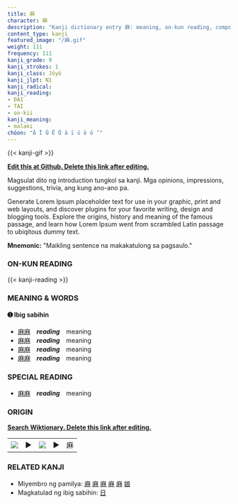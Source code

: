 ```yaml
---
title: 麻
character: 麻
description: "Kanji dictionary entry 麻: meaning, on-kun reading, compounds, origin, related kanji"
content_type: kanji
featured_image: "/麻.gif"
weight: 111
frequency: 111
kanji_grade: 9
kanji_strokes: 1
kanji_class: Jōyō
kanji_jlpt: N1
kanji_radical: 
kanji_reading: 
- DAI
- TAI
- oo-kii
kanji_meaning:
- malaki
chōon: "Ā Ī Ū Ē Ō ā ī ū ē ō ’"
---
```

[//]: # (Don't edit the line below. Kanji animated GIF code is automatically generated.)
{{< kanji-gif >}}

[//]: # (Edit below this line.)

**[Edit this at Github. Delete this link after editing.](https://github.com/tim0g/tim/tree/main/content/kanji/麻/index.md)**

Magsulat dito ng introduction tungkol sa kanji. Mga opinions, impressions, suggestions, trivia, ang kung ano-ano pa.

Generate Lorem Ipsum placeholder text for use in your graphic, print and web layouts, and discover plugins for your favorite writing, design and blogging tools. Explore the origins, history and meaning of the famous passage, and learn how Lorem Ipsum went from scrambled Latin passage to ubiqitous dummy text.
 
**Mnemonic:** "Maikling sentence na makakatulong sa pagsaulo."

### ON-KUN READING

[//]: # (Don't edit the line below. ON-KUN READING code is automatically generated.)
{{< kanji-reading >}}

### MEANING & WORDS

#### ➊ **Ibig sabihin**
  - [麻](../麻)[麻](../麻)　***reading***　meaning
  - [麻](../麻)[麻](../麻)　***reading***　meaning
  - [麻](../麻)[麻](../麻)　***reading***　meaning
  - [麻](../麻)[麻](../麻)　***reading***　meaning

### SPECIAL READING
  - [麻](../麻)[麻](../麻)　***reading***　meaning

### ORIGIN

**[Search Wiktionary. Delete this link after editing.](https://wiktionary.org/wiki/麻)**
<table class="kanji-table"><tr><td>
<img src="60px-麻-bronze.svg.png">
</td><td>▶</td><td>
<img src="60px-麻-oracle.svg.png">
</td><td>▶</td>
<td class="kanji-origin">麻</td>
</tr></table>

### RELATED KANJI
- Miyembro ng pamilya: [麻](../麻) [麻](../麻) [麻](../麻) [麻](../麻) [麻](../麻) [娘](../娘)
- Magkatulad ng ibig sabihin: [日](../日)
